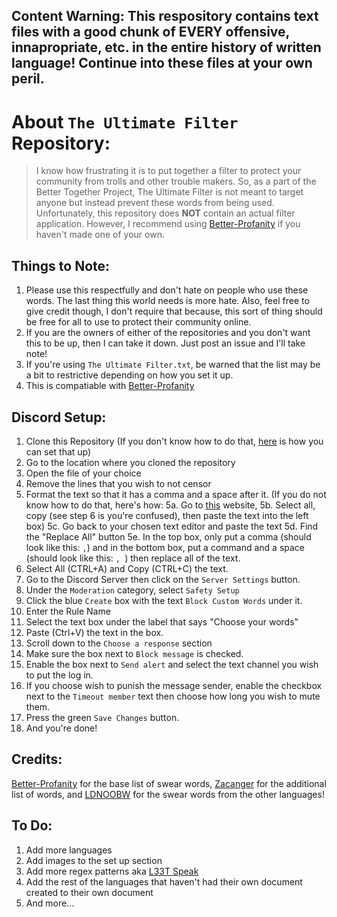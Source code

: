 ## Content Warning: This respository contains text files with a good chunk of EVERY offensive, innapropriate, etc. in the entire history of written language! Continue into these files at your own peril.

# About `The Ultimate Filter` Repository:

> I know how frustrating it is to put together a filter to protect your community from trolls and other trouble makers. So, as a part of the Better Together Project, The Ultimate Filter is not meant to target anyone but instead prevent these words from being used. Unfortunately, this repository does **__NOT__** contain an actual filter application. However, I recommend using [Better-Profanity] if you haven't made one of your own.

## Things to Note:

1. Please use this respectfully and don't hate on people who use these words. The last thing this world needs is more hate. Also, feel free to give credit though, I don't require that because, this sort of thing should be free for all to use to protect their community online.
2. If you are the owners of either of the repositories and you don't want this to be up, then I can take it down. Just post an issue and I'll take note!
3. If you're using `The Ultimate Filter.txt`, be warned that the list may be a bit to restrictive depending on how you set it up.
4. This is compatiable with [Better-Profanity]

## Discord Setup:

1. Clone this Repository (If you don't know how to do that, [here](https://docs.github.com/en/get-started/quickstart/set-up-git) is how you can set that up)
2. Go to the location where you cloned the repository
3. Open the file of your choice
4. Remove the lines that you wish to not censor
5. Format the text so that it has a comma and a space after it. (If you do not know how to do that, here's how:
    5a. Go to [this](https://convert.town/replace-new-lines-with-commas) website,
    5b. Select all, copy (see step 6 is you're confused), then paste the text into the left box)
    5c. Go back to your chosen text editor and paste the text
    5d. Find the "Replace All" button
    5e. In the top box, only put a comma (should look like this: `,`) and in the bottom box, put a command and a space (should look like this: `, `) then replace all of the text.
6. Select All (CTRL+A) and Copy (CTRL+C) the text.
7. Go to the Discord Server then click on the `Server Settings` button.
8. Under the `Moderation` category, select `Safety Setup`
9. Click the blue `Create` box with the text `Block Custom Words` under it.
10. Enter the Rule Name
11. Select the text box under the label that says "Choose your words"
12. Paste (Ctrl+V) the text in the box.
13. Scroll down to the `Choose a response` section
14. Make sure the box next to `Block message` is checked.
15. Enable the box next to `Send alert` and select the text channel you wish to put the log in.
16. If you choose wish to punish the message sender, enable the checkbox next to the `Timeout member` text then choose how long you wish to mute them.
17. Press the green `Save Changes` button.
18. And you're done!

## Credits:

[Better-Profanity] for the base list of swear words, [Zacanger] for the additional list of words, and [LDNOOBW] for the swear words from the other languages!

[Better-Profanity]: https://pypi.org/project/better-profanity/

[Zacanger]: https://github.com/zacanger/profane-words

[LDNOOBW]: https://github.com/LDNOOBW/List-of-Dirty-Naughty-Obscene-and-Otherwise-Bad-Words

## To Do:

1. Add more languages
2. Add images to the set up section
3. Add more regex patterns aka [L33T Speak](https://en.wikipedia.org/wiki/Leet)
4. Add the rest of the languages that haven't had their own document created to their own document
5. And more...